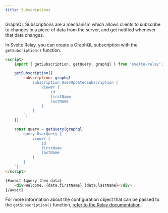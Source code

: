 ```yaml
---
title: Subscriptions
---
```


GraphQL Subscriptions are a mechanism which allows clients to subscribe to changes in a piece of data from the server, and get notified whenever that data changes.

In Svelte Relay, you can create a GraphQL subscription with the `getSubcription()` function.

```html title="User.svelte"
<script>
	import { getSubscription, getQuery, graphql } from 'svelte-relay';

	getSubscription({
		subscription: graphql`
			subscription UserUpdatedSubscription {
				viewer {
					id
					firstName
					lastName
				}
			}
		`;
	});

	const query = getQuery(graphql`
		query UserQuery {
			viewer {
				id
				firstName
				lastName
			}
		}
	`);
</script>

{#await $query then data}
	<div>Welcome, {data.firstName} {data.lastName}</div>
{/await}
```

For more information about the configuration object that can be passed to the `getSubscription()` function, [refer to the Relay documentation](https://relay.dev/docs/en/subscriptions#__docusaurus).
